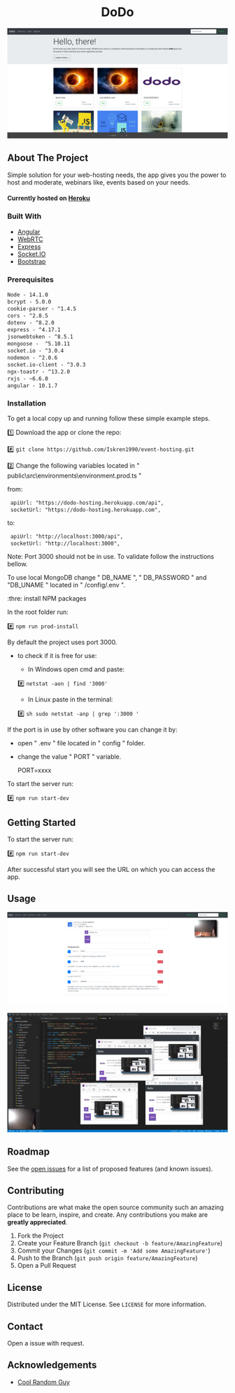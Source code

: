 <h1 align="center" href="https://dodo-hosting.herokuapp.com">DoDo</h1>





[![Alt][home-events-screenshot]](https://dodo-hosting.herokuapp.com/)

## About The Project

   Simple solution for your web-hosting needs, the app gives you the power to host and moderate, webinars like, events based on your needs.

#### Currently hosted on [Heroku](https://dodo-hosting.herokuapp.com/) 


### Built With

* [Angular](https://angular.io)
* [WebRTC](https://webrtc.org)
* [Express](https://expressjs.com)
* [Socket.IO](https://socket.io)
* [Bootstrap](https://getbootstrap.com)


### Prerequisites
    
    Node - 14.1.0
    bcrypt - 5.0.0
    cookie-parser - ^1.4.5
    cors - ^2.8.5
    dotenv - ^8.2.0
    express - ^4.17.1
    jsonwebtoken - ^8.5.1
    mongoose -  ^5.10.11
    socket.io - ^3.0.4
    nodemon - ^2.0.6
    socket.io-client - ^3.0.3
    ngx-toastr - ^13.2.0
    rxjs - ~6.6.0
    angular - 10.1.7


### Installation


To get a local copy up and running follow these simple example steps.

 :one: Download the app or clone the repo:

  
   :hash:  `` git clone https://github.com/Iskren1990/event-hosting.git ``
   

 :two: Change the following variables located in " public\src\environments\environment.prod.ts "

   from:

     apiUrl: "https://dodo-hosting.herokuapp.com/api",
     socketUrl: "https://dodo-hosting.herokuapp.com", 

   to: 

     apiUrl: "http://localhost:3000/api",
     socketUrl: "http://localhost:3000",

Note: Port 3000 should not be in use. To validate follow the instructions bellow.

To use local MongoDB change " DB_NAME ", " DB_PASSWORD " and "DB_UNAME " located in " /config/.env ".
 
 :thre: install NPM packages

In the root folder run: 

	
   :hash: `` npm run prod-install ``
	

By default the project uses port 3000.

 - to check if it is free for use:

   - In Windows open cmd and paste:


   :hash: `` netstat -aon | find '3000' ``
	

   - In Linux paste in the terminal:


   :hash: ```sh sudo netstat -anp | grep ':3000 ' ```
	

If the port is in use by other software you can change it by:

 - open " .env " file located in " config " folder.
 - change the value " PORT " variable.
	
	PORT=xxxx

To start the server run:

	
   :hash: `` npm run start-dev ``


## Getting Started


To start the server run:


   :hash: `` npm run start-dev ``


After successful start you will see the URL on which you can access the app.


## Usage

[![Alt][event-page-screenshot]](https://dodo-hosting.herokuapp.com/)

[![Alt][share-screen-screenshot]](https://dodo-hosting.herokuapp.com/)


## Roadmap

See the [open issues](https://github.com/Iskren1990/event-hosting/issues) for a list of proposed features (and known issues).


## Contributing

Contributions are what make the open source community such an amazing place to be learn, inspire, and create. Any contributions you make are **greatly appreciated**.

1. Fork the Project
2. Create your Feature Branch (`git checkout -b feature/AmazingFeature`)
3. Commit your Changes (`git commit -m 'Add some AmazingFeature'`)
4. Push to the Branch (`git push origin feature/AmazingFeature`)
5. Open a Pull Request


## License

Distributed under the MIT License. See `LICENSE` for more information.


## Contact

Open a issue with request.


## Acknowledgements

* [Cool Random Guy](https://www.youtube.com/watch?v=JhyY8LdAQHU&list=PLK0STOMCFms4nXm1bRUdjhPg0coxI2U6h&index=3)



[home-events-screenshot]: images/screenshot.png
[event-page-screenshot]: images/screenshot3.png
[share-screen-screenshot]: images/screenshot2.png